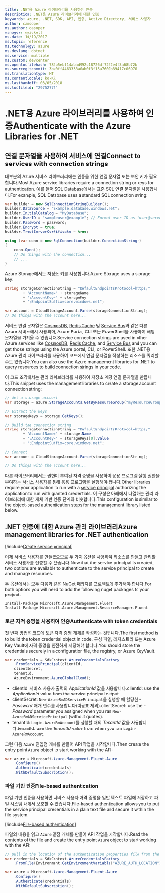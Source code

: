 ```yaml
---
title: .NET용 Azure 라이브러리를 사용하여 인증
description: .NET용 Azure 라이브러리에 대한 인증
keywords: Azure, .NET, SDK, API, 인증, Active Directory, 서비스 사용자
author: camsoper
ms.author: casoper
manager: wpickett
ms.date: 10/19/2017
ms.topic: reference
ms.technology: azure
ms.devlang: dotnet
ms.service: multiple
ms.custom: devcenter
ms.openlocfilehash: 783b5ebf14abad992c18726df7232e4f3a68b72b
ms.sourcegitcommit: 3ba0ff4463338a0ab0f3f15a7601b89417c06970
ms.translationtype: HT
ms.contentlocale: ko-KR
ms.lasthandoff: 03/05/2018
ms.locfileid: "29752775"
---
```

# <a name="authenticate-with-the-azure-libraries-for-net"></a><span data-ttu-id="712e0-104">.NET용 Azure 라이브러리를 사용하여 인증</span><span class="sxs-lookup"><span data-stu-id="712e0-104">Authenticate with the Azure Libraries for .NET</span></span>

## <a name="connect-to-services-with-connection-strings"></a><span data-ttu-id="712e0-105">연결 문자열을 사용하여 서비스에 연결</span><span class="sxs-lookup"><span data-stu-id="712e0-105">Connect to services with connection strings</span></span>

<span data-ttu-id="712e0-106">대부분의 Azure 서비스 라이브러리에는 인증을 위한 연결 문자열 또는 보안 키가 필요합니다.</span><span class="sxs-lookup"><span data-stu-id="712e0-106">Most Azure service libraries require a connection string or keys for authentication.</span></span> <span data-ttu-id="712e0-107">예를 들어 SQL Database에서는 표준 SQL 연결 문자열을 사용합니다.</span><span class="sxs-lookup"><span data-stu-id="712e0-107">For example, SQL Database uses a standard SQL connection string:</span></span>

```csharp
var builder = new SqlConnectionStringBuilder();
builder.DataSource = "example.database.windows.net";
builder.InitialCatalog = "MyDatabase";
builder.UserID = "sampleuser@example"; // Format user ID as "user@server"
builder.Password = password;
builder.Encrypt = true;
builder.TrustServerCertificate = true;
                
using (var conn = new SqlConnection(builder.ConnectionString))
{
    conn.Open();
    // Do things with the connection...
    // ...
}
```

<span data-ttu-id="712e0-108">Azure Storage에서는 저장소 키를 사용합니다.</span><span class="sxs-lookup"><span data-stu-id="712e0-108">Azure Storage uses a storage key:</span></span>

```csharp
string storageConnectionString = "DefaultEndpointsProtocol=https;"
        + "AccountName=" + storageName
        + ";AccountKey=" + storageKey
        + ";EndpointSuffix=core.windows.net";

var account = CloudStorageAccount.Parse(storageConnectionString);
// Do things with the account here...
```

<span data-ttu-id="712e0-109">서비스 연결 문자열은 [CosmosDB](/azure/documentdb/documentdb-dotnet-application#a-nametoc395637769astep-5-wiring-up-azure-cosmos-db), [Redis Cache](/azure/redis-cache/cache-dotnet-how-to-use-azure-redis-cache) 및 [Service Bus](/azure/service-bus-messaging/service-bus-dotnet-get-started-with-queues)와 같은 다른 Azure 서비스에서 사용되며, Azure Portal, CLI 또는 PowerShell을 사용하여 해당 문자열을 가져올 수 있습니다.</span><span class="sxs-lookup"><span data-stu-id="712e0-109">Service connection strings are used in other Azure services like [CosmosDB](/azure/documentdb/documentdb-dotnet-application#a-nametoc395637769astep-5-wiring-up-azure-cosmos-db), [Redis Cache](/azure/redis-cache/cache-dotnet-how-to-use-azure-redis-cache), and [Service Bus](/azure/service-bus-messaging/service-bus-dotnet-get-started-with-queues) and you can get those strings using the Azure portal, CLI, or PowerShell.</span></span>  <span data-ttu-id="712e0-110">또한 .NET용 Azure 관리 라이브러리를 사용하여 코드에서 연결 문자열을 작성하는 리소스를 쿼리할 수도 있습니다.</span><span class="sxs-lookup"><span data-stu-id="712e0-110">You can also use the Azure management libraries for .NET to query resources to build connection strings in your code.</span></span> 

<span data-ttu-id="712e0-111">이 코드 조각에서는 관리 라이브러리를 사용하여 저장소 계정 연결 문자열을 만듭니다.</span><span class="sxs-lookup"><span data-stu-id="712e0-111">This snippet uses the management libraries to create a storage account connection string:</span></span>

```csharp
// Get a storage account
var storage = azure.StorageAccounts.GetByResourceGroup("myResourceGroup", "myStorageAccount");

// Extract the keys
var storageKeys = storage.GetKeys();

// Build the connection string
string storageConnectionString = "DefaultEndpointsProtocol=https;"
        + "AccountName=" + storage.Name
        + ";AccountKey=" + storageKeys[0].Value
        + ";EndpointSuffix=core.windows.net";

// Connect
var account = CloudStorageAccount.Parse(storageConnectionString);

// Do things with the account here...
```

<span data-ttu-id="712e0-112">다른 라이브러리에서는 권한이 부여된 자격 증명을 사용하여 응용 프로그램 실행 권한을 부여하는 [서비스 사용자](https://docs.microsoft.com/azure/active-directory/develop/active-directory-application-objects)를 통해 응용 프로그램을 실행해야 합니다.</span><span class="sxs-lookup"><span data-stu-id="712e0-112">Other libraries require your application to run with a [service principal](https://docs.microsoft.com/azure/active-directory/develop/active-directory-application-objects) authorizing the application to run with granted credentials.</span></span> <span data-ttu-id="712e0-113">이 구성은 아래에서 나열하는 관리 라이브러리에 대한 개체 기반 인증 단계와 비슷합니다.</span><span class="sxs-lookup"><span data-stu-id="712e0-113">This configuration is similar to the object-based authentication steps for the management library listed below.</span></span>

## <a name="mgmt-auth"></a><span data-ttu-id="712e0-114">.NET 인증에 대한 Azure 관리 라이브러리</span><span class="sxs-lookup"><span data-stu-id="712e0-114">Azure management libraries for .NET authentication</span></span>

[!include[Create service principal](includes/create-sp.md)]

<span data-ttu-id="712e0-115">이제 서비스 사용자를 만들었으므로 두 가지 옵션을 사용하여 리소스를 만들고 관리할 서비스 사용자를 인증할 수 있습니다.</span><span class="sxs-lookup"><span data-stu-id="712e0-115">Now that the service principal is created, two options are available to authenticate to the service principal to create and manage resources.</span></span>

<span data-ttu-id="712e0-116">두 옵션에서는 모두 다음과 같은 NuGet 패키지를 프로젝트에 추가해야 합니다.</span><span class="sxs-lookup"><span data-stu-id="712e0-116">For both options you will need to add the following nuget packages to your project.</span></span>

```
Install-Package Microsoft.Azure.Management.Fluent
Install-Package Microsoft.Azure.Management.ResourceManager.Fluent
```

### <a name="authenticate-with-token-credentials"></a><span data-ttu-id="712e0-117">토큰 자격 증명을 사용하여 인증</span><span class="sxs-lookup"><span data-stu-id="712e0-117">Authenticate with token credentials</span></span>

<span data-ttu-id="712e0-118">첫 번째 방법은 코드에 토큰 자격 증명 개체를 작성하는 것입니다.</span><span class="sxs-lookup"><span data-stu-id="712e0-118">The first method is to build the token credential object in code.</span></span>  <span data-ttu-id="712e0-119">구성 파일, 레지스트리 또는 Azure Key Vault에 자격 증명을 안전하게 저장해야 합니다.</span><span class="sxs-lookup"><span data-stu-id="712e0-119">You should store the credentials securely in a configuration file, the registry, or Azure KeyVault.</span></span>

```csharp
var credentials = SdkContext.AzureCredentialsFactory
    .FromServicePrincipal(clientId,
    clientSecret,
    tenantId, 
    AzureEnvironment.AzureGlobalCloud);
```

- <span data-ttu-id="712e0-120">clientId: 서비스 사용자 출력의 *ApplicationId* 값을 사용합니다.</span><span class="sxs-lookup"><span data-stu-id="712e0-120">clientId: use the *ApplicationId* value from the service principal output.</span></span>
- <span data-ttu-id="712e0-121">clientSecret: `New-AzureRmADServicePrincipal`을 실행할 때 할당한 *-Password* 매개 변수를 사용합니다(따옴표 제외).</span><span class="sxs-lookup"><span data-stu-id="712e0-121">clientSecret: use the *-Password* parameter you assigned when you ran `New-AzureRmADServicePrincipal` (without quotes).</span></span>
- <span data-ttu-id="712e0-122">tenantId: `Login-AzureRmAccount`를 실행할 때의 *TenantId* 값을 사용합니다.</span><span class="sxs-lookup"><span data-stu-id="712e0-122">tenantId: use the *TenantId* value from when you ran `Login-AzureRmAccount`.</span></span>

<span data-ttu-id="712e0-123">그런 다음 `Azure` 진입점 개체를 만들어 API 작업을 시작합니다.</span><span class="sxs-lookup"><span data-stu-id="712e0-123">Then create the entry point `Azure` object to start working with the API:</span></span>

```csharp
var azure = Microsoft.Azure.Management.Fluent.Azure
    .Configure()
    .Authenticate(credentials)
    .WithDefaultSubscription();
```

### <a name="mgmt-file"></a><span data-ttu-id="712e0-124">파일 기반 인증</span><span class="sxs-lookup"><span data-stu-id="712e0-124">File-based authentication</span></span>

<span data-ttu-id="712e0-125">파일 기반 인증을 사용하면 서비스 사용자 자격 증명을 일반 텍스트 파일에 저장하고 파일 시스템 내에서 보호할 수 있습니다.</span><span class="sxs-lookup"><span data-stu-id="712e0-125">File-based authentication allows you to put the service principal credentials in a plain text file and secure it within the file system.</span></span>

[!include[File-based authentication](includes/file-based-auth.md)]

<span data-ttu-id="712e0-126">파일의 내용을 읽고 `Azure` 끝점 개체를 만들어 API 작업을 시작합니다.</span><span class="sxs-lookup"><span data-stu-id="712e0-126">Read the contents of the file and create the entry point `Azure` object to start working with the API:</span></span>

```csharp
// pull in the location of the authentication properties file from the environment 
var credentials = SdkContext.AzureCredentialsFactory
    .FromFile(Environment.GetEnvironmentVariable("AZURE_AUTH_LOCATION"));

var azure = Microsoft.Azure.Management.Fluent.Azure
    .Configure()
    .Authenticate(credentials)
    .WithDefaultSubscription();
```
